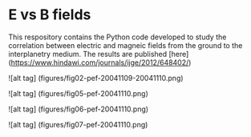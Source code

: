 
# E vs B fields

This respository contains the Python code developed to study the correlation between electric and magneic fields from the ground to the interplanetry medium. The results are published [here] (https://www.hindawi.com/journals/ijge/2012/648402/)

![alt tag] (figures/fig02-pef-20041109-20041110.png)

![alt tag] (figures/fig05-pef-20041110.png)

![alt tag] (figures/fig06-pef-20041110.png)

![alt tag] (figures/fig07-pef-20041110.png)
